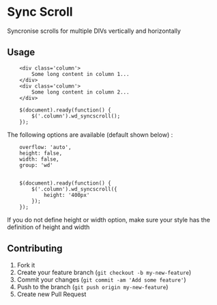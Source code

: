 Sync Scroll
===========

Syncronise scrolls for multiple DIVs vertically and horizontally

## Usage
    
        <div class='column'>
			Some long content in column 1...
		</div>
		<div class='column'>
			Some long content in column 2...
		</div>

		$(document).ready(function() {
			$('.column').wd_syncscroll();
		});

The following options are available (default shown below) :

		overflow: 'auto', 
		height: false,
		width: false,
		group: 'wd'

		
		$(document).ready(function() {
			$('.column').wd_syncscroll({
				height: '400px'
			});
		});

If you do not define height or width option, make sure your style has the definition of height and width

## Contributing

1. Fork it
2. Create your feature branch (`git checkout -b my-new-feature`)
3. Commit your changes (`git commit -am 'Add some feature'`)
4. Push to the branch (`git push origin my-new-feature`)
5. Create new Pull Request
